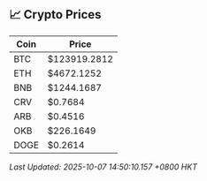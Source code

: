 ## 📈 Crypto Prices

| Coin | Price |
| ---- | ----- |
| BTC | $123919.2812 |
| ETH | $4672.1252 |
| BNB | $1244.1687 |
| CRV | $0.7684 |
| ARB | $0.4516 |
| OKB | $226.1649 |
| DOGE | $0.2614 |

_Last Updated: 2025-10-07 14:50:10.157 +0800 HKT_